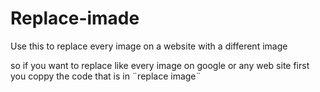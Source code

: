 # Replace-imade
Use this to replace every image on a website with a different image


so if you want to replace like every image on google or any web site first you coppy the code that is in  ¨replace image¨
